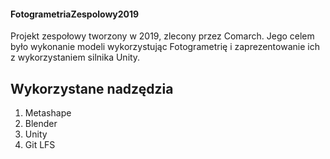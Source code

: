 #### FotogrametriaZespolowy2019
Projekt zespołowy tworzony w 2019, zlecony przez Comarch. Jego celem było wykonanie modeli wykorzystując Fotogrametrię i zaprezentowanie ich z wykorzystaniem silnika Unity. 

## Wykorzystane nadzędzia
1. Metashape
2. Blender
3. Unity
4. Git LFS
